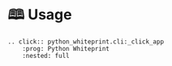 <!--
SPDX-FileCopyrightText: 2023 Romain Brault <mail@romainbrault.com>

SPDX-License-Identifier: MIT
-->

# 🕮 Usage

```{eval-rst}
.. click:: python_whiteprint.cli:_click_app
    :prog: Python Whiteprint
    :nested: full
```
